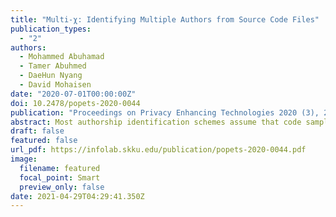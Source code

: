 ```yaml
---
title: "Multi-χ: Identifying Multiple Authors from Source Code Files"
publication_types:
  - "2"
authors:
  - Mohammed Abuhamad
  - Tamer Abuhmed
  - DaeHun Nyang
  - David Mohaisen
date: "2020-07-01T00:00:00Z"
doi: 10.2478/popets-2020-0044
publication: "Proceedings on Privacy Enhancing Technologies 2020 (3), 25-41"
abstract: Most authorship identification schemes assume that code samples are written by a single author. However, real software projects are typically the result of a team effort, making it essential to consider a finegrained multi-author identification in a single code sample, which we address with Multi-χ. Multi-χ leverages a deep learning-based approach for multi-author identification in source code, is lightweight, uses a compact representation for efficiency, and does not require any code parsing, syntax tree extraction, nor feature selection. In Multi-χ, code samples are divided into small segments, which are then represented as a sequence of n-dimensional term representations. The sequence is fed into an RNN-based verification model to assist a segment integration process which integrates positively verified segments, ie, integrates segments that have a high probability of being written by one author. Finally, the resulting segments from the integration process are represented using word2vec or TF-IDF and fed into the identification model. We evaluate Multi-χ with several Github projects (Caffe, Facebook’s Folly, Tensor-Flow, etc.) and show remarkable accuracy. For example, Multi-χ achieves an authorship example-based accuracy (A-EBA) of 86.41% and per-segment authorship identification of 93.18% for identifying 562 programmers. We examine the performance against multiple dimensions and design choices, and demonstrate its effectiveness.
draft: false
featured: false
url_pdf: https://infolab.skku.edu/publication/popets-2020-0044.pdf
image:
  filename: featured
  focal_point: Smart
  preview_only: false
date: 2021-04-29T04:29:41.350Z
---
```

